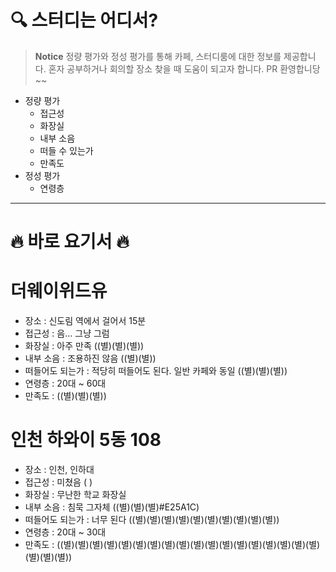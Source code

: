 # 🔍 스터디는 어디서?

> **Notice**
> 정량 평가와 정성 평가를 통해 카페, 스터디룸에 대한 정보를 제공합니다. 혼자 공부하거나 회의할 장소 찾을 때 도움이 되고자 합니다.
> PR 환영합니당~~

* 정량 평가
  * 접근성
  * 화장실
  * 내부 소음
  * 떠들 수 있는가
  * 만족도
* 정성 평가
  * 연령층

---

# 🔥 바로 요기서 🔥
# 더웨이위드유 
* 장소 : 신도림 역에서 걸어서 15분
* 접근성 : 음… 그냥 그럼
* 화장실 : 아주 만족 ((별)(별)(별))
* 내부 소음 : 조용하진 않음 ((별)(별))
* 떠들어도 되는가 : 적당히 떠들어도 된다. 일반 카페와 동일 ((별)(별)(별))
* 연령층 : 20대 ~ 60대
* 만족도 : ((별)(별)(별))

# 인천 하와이 5동 108
* 장소 : 인천, 인하대
* 접근성 : 미쳤음 ( )
* 화장실 : 무난한 학교 화장실 
* 내부 소음 : 침묵 그자체 ((별)(별)(별)#E25A1C)
* 떠들어도 되는가 : 너무 된다 ((별)(별)(별)(별)(별)(별)(별)(별)(별)(별))
* 연령층 : 20대 ~ 30대
* 만족도 : ((별)(별)(별)(별)(별)(별)(별)(별)(별)(별)(별)(별)(별)(별)(별)(별)(별)(별)(별)(별)(별))  

